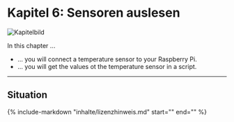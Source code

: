 # Kapitel 6: Sensoren auslesen

![Kapitelbild](bilder/kap_06_kapitelbild.png)

In this chapter ...

- ... you will connect a temperature sensor to your Raspberry Pi.
- ... you will get the values ot the temperature sensor in a script.

---

## Situation

{%
   include-markdown "inhalte/lizenzhinweis.md"
   start="<!--Lizenzhinweis-->"
   end="<!--Lizenzhinweis-->"
%}